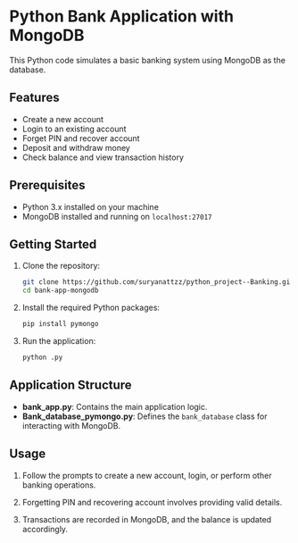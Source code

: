 # Python Bank Application with MongoDB

This Python code simulates a basic banking system using MongoDB as the database.

## Features

- Create a new account
- Login to an existing account
- Forget PIN and recover account
- Deposit and withdraw money
- Check balance and view transaction history

## Prerequisites

- Python 3.x installed on your machine
- MongoDB installed and running on `localhost:27017`

## Getting Started

1. Clone the repository:

    ```bash
    git clone https://github.com/suryanattzz/python_project--Banking.git
    cd bank-app-mongodb
    ```

2. Install the required Python packages:

    ```bash
    pip install pymongo
    ```

3. Run the application:

    ```bash
    python .py
    ```

## Application Structure

- **bank_app.py**: Contains the main application logic.
- **Bank_database_pymongo.py**: Defines the `bank_database` class for interacting with MongoDB.

## Usage

1. Follow the prompts to create a new account, login, or perform other banking operations.

2. Forgetting PIN and recovering account involves providing valid details.

3. Transactions are recorded in MongoDB, and the balance is updated accordingly.




